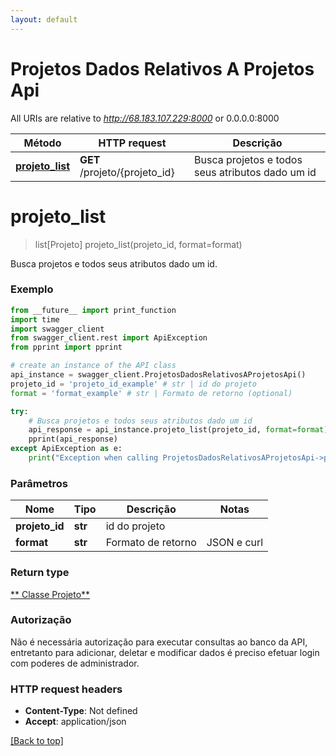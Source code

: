 ```yaml
---
layout: default
---
```


# Projetos Dados Relativos A Projetos Api

All URIs are relative to *http://68.183.107.229:8000* or 0.0.0.0:8000

Método | HTTP request | Descrição
------------- | ------------- | -------------
[**projeto_list**](https://github.com/fga-eps-mds/2018.2-NaturalSearch/blob/gh-pages/docs/Documenta%C3%A7%C3%A3o%20API/DadosRelativosAProjetosApi.md#projeto_list) | **GET** /projeto/{projeto_id} | Busca projetos e todos seus atributos dado um id


# **projeto_list**
> list[Projeto] projeto_list(projeto_id, format=format)

Busca projetos e todos seus atributos dado um id.

### Exemplo
```python
from __future__ import print_function
import time
import swagger_client
from swagger_client.rest import ApiException
from pprint import pprint

# create an instance of the API class
api_instance = swagger_client.ProjetosDadosRelativosAProjetosApi()
projeto_id = 'projeto_id_example' # str | id do projeto
format = 'format_example' # str | Formato de retorno (optional)

try:
    # Busca projetos e todos seus atributos dado um id
    api_response = api_instance.projeto_list(projeto_id, format=format)
    pprint(api_response)
except ApiException as e:
    print("Exception when calling ProjetosDadosRelativosAProjetosApi->projeto_list: %s\n" % e)
```

### Parâmetros

Nome | Tipo | Descrição  | Notas
------------- | ------------- | ------------- | -------------
 **projeto_id** | **str**| id do projeto | 
 **format** | **str**| Formato de retorno | JSON e curl 

### Return type

[** Classe Projeto**](Projeto.md)

### Autorização

Não é necessária autorização para executar consultas ao banco da API, entretanto para adicionar, deletar e modificar dados é preciso efetuar login com poderes de administrador.

### HTTP request headers

 - **Content-Type**: Not defined
 - **Accept**: application/json

[[Back to top]](#)

